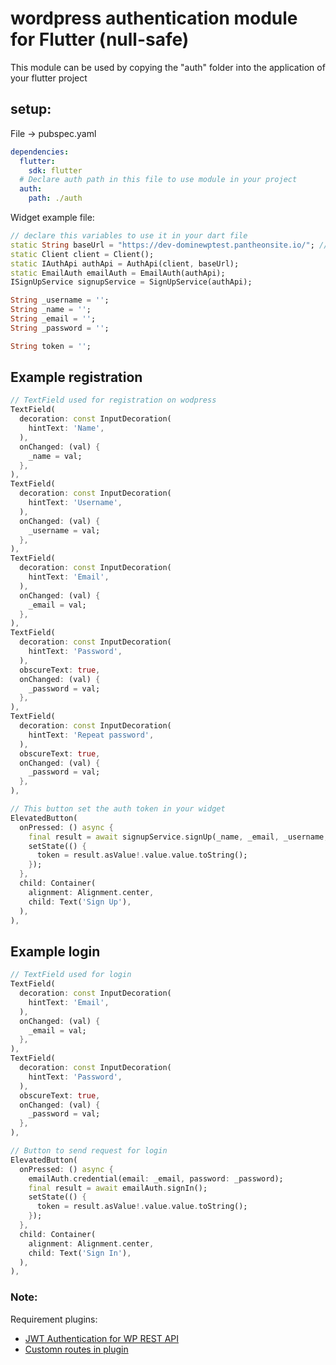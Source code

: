 # wordpress authentication module for Flutter (null-safe)
This module can be used by copying the "auth" folder into the application of your flutter project

## setup:
File -> pubspec.yaml 

```yaml
dependencies:
  flutter:
    sdk: flutter
  # Declare auth path in this file to use module in your project
  auth:
    path: ./auth
```


Widget example file:
```dart
// declare this variables to use it in your dart file
static String baseUrl = "https://dev-dominewptest.pantheonsite.io/"; // any wordpress url
static Client client = Client();
static IAuthApi authApi = AuthApi(client, baseUrl);
static EmailAuth emailAuth = EmailAuth(authApi);
ISignUpService signupService = SignUpService(authApi);

String _username = '';
String _name = '';
String _email = '';
String _password = '';

String token = '';
```
  
## Example registration

```dart
// TextField used for registration on wodpress
TextField(
  decoration: const InputDecoration(
    hintText: 'Name',
  ),
  onChanged: (val) {
    _name = val;
  },
),
TextField(
  decoration: const InputDecoration(
    hintText: 'Username',
  ),
  onChanged: (val) {
    _username = val;
  },
),
TextField(
  decoration: const InputDecoration(
    hintText: 'Email',
  ),
  onChanged: (val) {
    _email = val;
  },
),
TextField(
  decoration: const InputDecoration(
    hintText: 'Password',
  ),
  obscureText: true,
  onChanged: (val) {
    _password = val;
  },
),
TextField(
  decoration: const InputDecoration(
    hintText: 'Repeat password',
  ),
  obscureText: true,
  onChanged: (val) {
    _password = val;
  },
),

// This button set the auth token in your widget
ElevatedButton(
  onPressed: () async {
    final result = await signupService.signUp(_name, _email, _username, _password, _password);
    setState(() {
      token = result.asValue!.value.value.toString();
    });
  },
  child: Container(
    alignment: Alignment.center,
    child: Text('Sign Up'),
  ),
),
```

## Example login

```dart
// TextField used for login
TextField(
  decoration: const InputDecoration(
    hintText: 'Email',
  ),
  onChanged: (val) {
    _email = val;
  },
),
TextField(
  decoration: const InputDecoration(
    hintText: 'Password',
  ),
  obscureText: true,
  onChanged: (val) {
    _password = val;
  },
),

// Button to send request for login
ElevatedButton(
  onPressed: () async {
    emailAuth.credential(email: _email, password: _password);
    final result = await emailAuth.signIn();
    setState(() {
      token = result.asValue!.value.value.toString();
    });
  },
  child: Container(
    alignment: Alignment.center,
    child: Text('Sign In'),
  ),
),
```

### Note:
Requirement plugins:
- [JWT Authentication for WP REST API](https://wordpress.org/plugins/jwt-authentication-for-wp-rest-api/)
- [Customn routes in plugin](https://github.com/HMDCrew/REST-API-WP-Woo)
